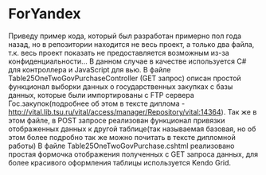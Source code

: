 # ForYandex

Приведу пример кода, который был разработан примерно пол года назад, но в репозитории находится не весь проект, а только два файла, т.к. весь проект показать не предоставляется возможным из-за конфиденциальности...
В данном случае в качестве используется C# для контроллера и JavaScript для вью. В файле Table25OneTwoGovPurchaseController (GET запрос) описан простой функционал выборки данных о государственных закупках с базы данных, которые были импортированы с FTP сервера Гос.закупок(подробнее об этом в тексте диплома - http://vital.lib.tsu.ru/vital/access/manager/Repository/vital:14364). Так же в этом файле, в POST запросе реализован функционал привязки отображенных данных к другой таблице(так называемая базовая, но об этом более подробно так же можно почитать в тексте дипломной работы)
В файле Table25OneTwoGovPurchase.cshtml реализовано простая формочка отображения полученных с GET запроса данных, для более красивого оформления таблицы используется Kendo Grid.
